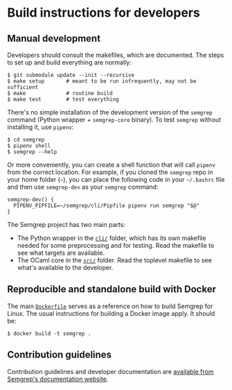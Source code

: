 # Build instructions for developers

## Manual development

Developers should consult the makefiles, which are documented.
The steps to set up and build everything are normally:

```
$ git submodule update --init --recursive
$ make setup       # meant to be run infrequently, may not be sufficient
$ make             # routine build
$ make test        # test everything
```

There's no simple installation of the development version of the
`semgrep` command (Python wrapper + `semgrep-core` binary). To test
`semgrep` without installing it, use `pipenv`:

```
$ cd semgrep
$ pipenv shell
$ semgrep --help
```

Or more conveniently, you can create a shell function that will call
`pipenv` from the correct location. For example, if you cloned the
`semgrep` repo in your home folder (`~`), you can place the following
code in your `~/.bashrc` file and then use `semgrep-dev` as your
`semgrep` command:

```
semgrep-dev() {
  PIPENV_PIPFILE=~/semgrep/cli/Pipfile pipenv run semgrep "$@"
}
```

The Semgrep project has two main parts:

- The Python wrapper in the [`cli/`](cli) folder, which has its own
  makefile needed for some preprocessing and for testing.
  Read the makefile to see what targets are available.
- The OCaml core in the [`src/`](semgrep-core) folder.
  Read the toplevel makefile to see what's available to the developer.

## Reproducible and standalone build with Docker

The main [`Dockerfile`](Dockerfile) serves as a reference on how to
build Semgrep for Linux. The usual instructions for building a Docker
image apply. It should be:

```
$ docker build -t semgrep .
```

## Contribution guidelines

Contribution guidelines and developer documentation
are [available from Semgrep's documentation
website](https://semgrep.dev/docs/contributing/contributing/).
 